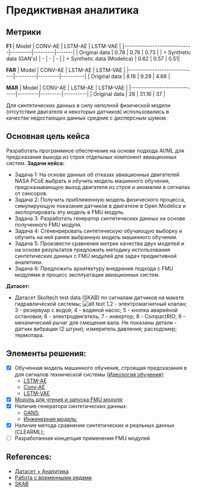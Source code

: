 # Предиктивная аналитика

## Метрики

**F1**
| Model                       | CONV-AE | LSTM-AE | LSTM-VAE |
|-----------------------------|---------|---------|-------|
| Original data               |   0.78  |   0.76  |  0.73 |
| + Synthetic data (GAN's)    |     -   |   -     |   -   |
| + Synthetic data (Modelica) |   0.62  |  0.57   |   0.51|


**FAR**
| Model                       | CONV-AE | LSTM-AE | LSTM-VAE |
|-----------------------------|---------|---------|----------|
| Original data               |   8.16  |   9.29  |  4.68    |

**MAR**
| Model                       | CONV-AE | LSTM-AE | LSTM-VAE |
|-----------------------------|---------|---------|----------|
| Original data               |   28    |   31.16 |  37      |


Для синтетических данных в силу неполной физической модели (отсутствие двигателя и некоторых датчиков) использовались в качестве недостающих данных средние с дисперсным шумом.


## Основная цель кейса
Разработать программное обеспечение на основе подхода AI/ML для предсказания выхода из строя отдельных компонент авиационных систем.
**Задачи кейса:**
* Задача 1: На основе данных об отказах авиационных двигателей NASA PCoE выбрать и обучить модель машинного обучения, предсказывающую выход двигателя из строя и аномалии в сигналах от сенсоров.
* Задача 2: Получить приближенную модель физического процесса, симулирующую показания датчиков в двигателе в Open Modelica и экспортировать эту модель в FMU модуль.
* Задача 3: Разработать генератор синтетических данных на основе полученного FMU модуля.
* Задача 4: Сгененрировать синтетическую обучающую выборку и обучить на ней ранее выбранную модель машинного обучения.
* Задача 5: Произвести сравнения метрик качества двух моделей и на основе результатов предложить методику использования синтетических данных с FMU модулей для задач предиктивной аналитики.
* Задача 6: Предложить архитектуру внедрения подхода с FMU модулями в процесс эксплуатации авиационных систем. 

**Датасет:**

- Датасет Skoltech test data (SKAB) по сигналам датчиков на макете гидравлической системы;
![alt text](https://github.com/waico/SKAB/blob/master/docs/pictures/testbed.png?raw=true)
1,2 - электромагнитный клапан; 3 - резервуар с водой; 4 - водяной насос; 5 - кнопка аварийной остановки; 6 - электродвигатель; 7 - инвертор; 8 - CompactRIO; 9 - механический рычаг для смещения вала. Не показаны детали - датчик вибрации (2 штуки); измеритель давления; расходомер; термопара.

## Элементы решения:
- [X] Обученная модель машинного обучения, строящая предсказания в для сигналов технической системы [(Идеология обучения)](https://github.com/addicted-by/predictive_analysis/blob/main/notebooks/README.md):
  - [LSTM-AE](https://github.com/addicted-by/predictive_analysis/blob/main/notebooks/LSTM-AE.ipynb)
  - [Conv-AE](https://github.com/addicted-by/predictive_analysis/blob/main/notebooks/Conv_AE.ipynb)
  - [LSTM-VAE](https://github.com/addicted-by/predictive_analysis/blob/main/notebooks/LSTM-VAE.ipynb)
- [X] [Модуль для чтения и запуска FMU модуля](https://github.com/addicted-by/predictive_analysis/tree/main/generator_modelica);
- [X] Наличие генератора синтетических данных:
  - [GANS](https://github.com/addicted-by/predictive_analysis/blob/main/gan_gen.ipynb);
  - [Инженерная модель](https://github.com/addicted-by/predictive_analysis/tree/main/generator_modelica); 
- [X] Наличие метода сравнение синтетических и реальных данных (CLEARML);
- [ ] Разработанная концепция применения FMU модулей

## References:
- [Датасет + Аналитика](https://www.kaggle.com/datasets/yuriykatser/skoltech-anomaly-benchmark-skab/code)
- [Работа с временными рядами](https://github.com/timeseriesAI/tsai)
- [SKAB](https://github.com/waico/SKAB)
